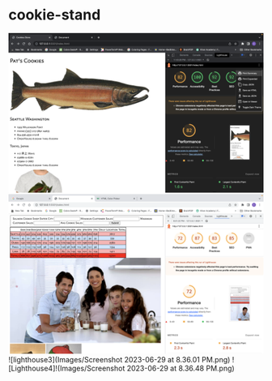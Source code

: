 # cookie-stand
![lighthouse](Images/Screenshot%202023-06-25%20at%2011.54.34%20PM.png)
![lighthouse2](Images/Screenshot%202023-06-29%20at%208.03.44%20PM.png)
![lighthouse3](Images/Screenshot 2023-06-29 at 8.36.01 PM.png) 
![Lighthouse4]!(Images/Screenshot 2023-06-29 at 8.36.48 PM.png)